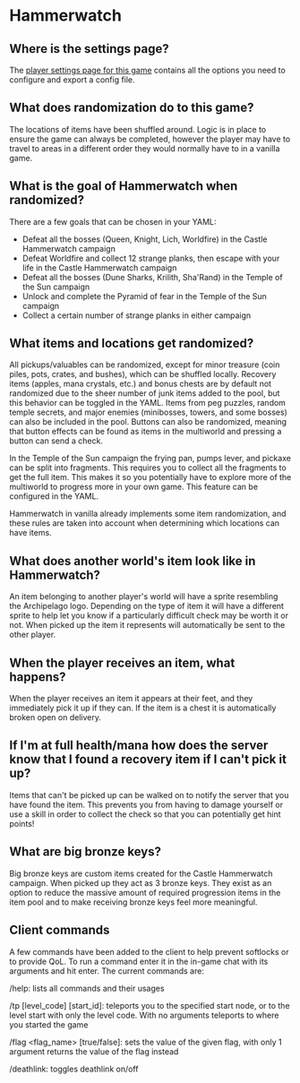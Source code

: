 # Hammerwatch

## Where is the settings page?

The [player settings page for this game](../player-settings) contains all the options you need to configure and export 
a config file.

## What does randomization do to this game?

The locations of items have been shuffled around. Logic is in place to ensure the game can always be completed, 
however the player may have to travel to areas in a different order they would normally have to in a vanilla game.

## What is the goal of Hammerwatch when randomized?

There are a few goals that can be chosen in your YAML:
* Defeat all the bosses (Queen, Knight, Lich, Worldfire) in the Castle Hammerwatch campaign
* Defeat Worldfire and collect 12 strange planks, then escape with your life in the Castle Hammerwatch campaign
* Defeat all the bosses (Dune Sharks, Krilith, Sha'Rand) in the Temple of the Sun campaign
* Unlock and complete the Pyramid of fear in the Temple of the Sun campaign
* Collect a certain number of strange planks in either campaign

## What items and locations get randomized?

All pickups/valuables can be randomized, except for minor treasure (coin piles, pots, crates, and bushes), which can be shuffled locally. Recovery items 
(apples, mana crystals, etc.) and bonus chests are by default not randomized due to the sheer number of junk items added 
to the pool, but this behavior can be toggled in the YAML.
Items from peg puzzles, random temple secrets, and major enemies (minibosses, towers, and some bosses) can also be included in the pool.
Buttons can also be randomized, meaning that button effects can be found as items in the multiworld and pressing a button can send a check.

In the Temple of the Sun campaign the frying pan, pumps lever, and pickaxe can be split into fragments. This requires 
you to collect all the fragments to get the full item. This makes it so you potentially have to explore more of the 
multiworld to progress more in your own game. This feature can be configured in the YAML.

Hammerwatch in vanilla already implements some item randomization, and these rules are taken into account when
determining which locations can have items.

## What does another world's item look like in Hammerwatch?

An item belonging to another player's world will have a sprite resembling the Archipelago logo. Depending on the type of
item it will have a different sprite to help let you know if a particularly difficult check may be worth it or not.
When picked up the item it represents will automatically be sent to the other player.

## When the player receives an item, what happens?

When the player receives an item it appears at their feet, and they immediately pick it up if they can. If the item is a
chest it is automatically broken open on delivery.

## If I'm at full health/mana how does the server know that I found a recovery item if I can't pick it up?

Items that can't be picked up can be walked on to notify the server that you have found the item. 
This prevents you from having to damage yourself or use a skill in order to collect the check so that you can potentially get 
hint points!

## What are big bronze keys?

Big bronze keys are custom items created for the Castle Hammerwatch campaign. When picked up they act as 3 bronze keys.
They exist as an option to reduce the massive amount of required progression items in the item pool and to make
receiving bronze keys feel more meaningful.

## Client commands

A few commands have been added to the client to help prevent softlocks or to provide QoL. To run a command enter it in
the in-game chat with its arguments and hit enter. The current commands are:

/help: lists all commands and their usages

/tp [level_code] [start_id]: teleports you to the specified start node, or to the level start with only the level code. With no arguments teleports to where you started the game

/flag <flag_name\> [true/false]: sets the value of the given flag, with only 1 argument returns the value of the flag instead

/deathlink: toggles deathlink on/off